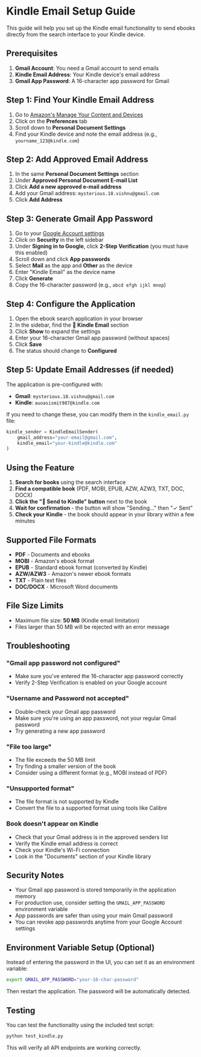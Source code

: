 # Kindle Email Setup Guide

This guide will help you set up the Kindle email functionality to send ebooks directly from the search interface to your Kindle device.

## Prerequisites

1. **Gmail Account**: You need a Gmail account to send emails
2. **Kindle Email Address**: Your Kindle device's email address
3. **Gmail App Password**: A 16-character app password for Gmail

## Step 1: Find Your Kindle Email Address

1. Go to [Amazon's Manage Your Content and Devices](https://www.amazon.com/mn/dcw/myx.html)
2. Click on the **Preferences** tab
3. Scroll down to **Personal Document Settings**
4. Find your Kindle device and note the email address (e.g., `yourname_123@kindle.com`)

## Step 2: Add Approved Email Address

1. In the same **Personal Document Settings** section
2. Under **Approved Personal Document E-mail List**
3. Click **Add a new approved e-mail address**
4. Add your Gmail address: `mysterious.18.vishnu@gmail.com`
5. Click **Add Address**

## Step 3: Generate Gmail App Password

1. Go to your [Google Account settings](https://myaccount.google.com/)
2. Click on **Security** in the left sidebar
3. Under **Signing in to Google**, click **2-Step Verification** (you must have this enabled)
4. Scroll down and click **App passwords**
5. Select **Mail** as the app and **Other** as the device
6. Enter "Kindle Email" as the device name
7. Click **Generate**
8. Copy the 16-character password (e.g., `abcd efgh ijkl mnop`)

## Step 4: Configure the Application

1. Open the ebook search application in your browser
2. In the sidebar, find the **📱 Kindle Email** section
3. Click **Show** to expand the settings
4. Enter your 16-character Gmail app password (without spaces)
5. Click **Save**
6. The status should change to **Configured**

## Step 5: Update Email Addresses (if needed)

The application is pre-configured with:
- **Gmail**: `mysterious.18.vishnu@gmail.com`
- **Kindle**: `auoasismit987@kindle.com`

If you need to change these, you can modify them in the `kindle_email.py` file:

```python
kindle_sender = KindleEmailSender(
    gmail_address="your-email@gmail.com",
    kindle_email="your-kindle@kindle.com"
)
```

## Using the Feature

1. **Search for books** using the search interface
2. **Find a compatible book** (PDF, MOBI, EPUB, AZW, AZW3, TXT, DOC, DOCX)
3. **Click the "📱 Send to Kindle" button** next to the book
4. **Wait for confirmation** - the button will show "Sending..." then "✓ Sent"
5. **Check your Kindle** - the book should appear in your library within a few minutes

## Supported File Formats

- **PDF** - Documents and ebooks
- **MOBI** - Amazon's ebook format
- **EPUB** - Standard ebook format (converted by Kindle)
- **AZW/AZW3** - Amazon's newer ebook formats
- **TXT** - Plain text files
- **DOC/DOCX** - Microsoft Word documents

## File Size Limits

- Maximum file size: **50 MB** (Kindle email limitation)
- Files larger than 50 MB will be rejected with an error message

## Troubleshooting

### "Gmail app password not configured"
- Make sure you've entered the 16-character app password correctly
- Verify 2-Step Verification is enabled on your Google account

### "Username and Password not accepted"
- Double-check your Gmail app password
- Make sure you're using an app password, not your regular Gmail password
- Try generating a new app password

### "File too large"
- The file exceeds the 50 MB limit
- Try finding a smaller version of the book
- Consider using a different format (e.g., MOBI instead of PDF)

### "Unsupported format"
- The file format is not supported by Kindle
- Convert the file to a supported format using tools like Calibre

### Book doesn't appear on Kindle
- Check that your Gmail address is in the approved senders list
- Verify the Kindle email address is correct
- Check your Kindle's Wi-Fi connection
- Look in the "Documents" section of your Kindle library

## Security Notes

- Your Gmail app password is stored temporarily in the application memory
- For production use, consider setting the `GMAIL_APP_PASSWORD` environment variable
- App passwords are safer than using your main Gmail password
- You can revoke app passwords anytime from your Google Account settings

## Environment Variable Setup (Optional)

Instead of entering the password in the UI, you can set it as an environment variable:

```bash
export GMAIL_APP_PASSWORD="your-16-char-password"
```

Then restart the application. The password will be automatically detected.

## Testing

You can test the functionality using the included test script:

```bash
python test_kindle.py
```

This will verify all API endpoints are working correctly. 